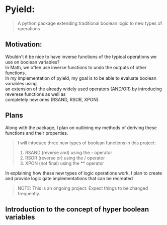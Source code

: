 # Pyield:
> A python package extending traditional boolean logic to new types of operations

## Motivation:

Wouldn't it be nice to have inverse functions of the typical operations we use on boolean variables?  
In Math, we often use inverse functions to undo the outputs of other functions.  
In my implementation of pyield, my goal is to be able to evaluate boolean variables using  
an extension of the already widely used operators (AND/OR) by introducing reverese functions as well as  
completely new ones (RSAND, RSOR, XPON). 

## Plans

Along with the package, I plan on outlining my methods of deriving these functions and their properties.
 
> I will intoduce three new types of boolean functions in this project:  
> 1. RSAND (reverse and) using the - operator
> 2. RSOR (reverse or) using the / operator
> 3. XPON (not final) using the ** operator

In explaining how these new types of logic operations work,
I plan to create and  provide logic gate implementations that can be recreated

>NOTE: This is an ongoing project. Expect things to be changed frequently.

## Introduction to the concept of hyper boolean variables

